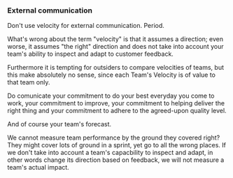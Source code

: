 
### External communication

Don't use velocity for external communication. Period.

What's wrong about the term "velocity" is that it assumes a direction;
even worse, it assumes "the right" direction
and does not take into account your team's 
ability to inspect and adapt to customer feedback.

Furthermore it is tempting for outsiders to compare velocities of teams,
but this make absolutely no sense, since each Team's Velocity is of value to that team only.

Do comunicate 
your commitment to do your best everyday you come to work,
your commitment to improve,
your commitment to helping deliver the right thing
and your commitment to adhere to the agreed-upon quality level.

And of course your team's forecast.




We cannot measure team performance by the ground they covered right?
They might cover lots of ground in a sprint, yet go to all the wrong places.
If we don't take into account a team's capacbility to inspect and adapt,
in other words change its direction based on feedback,
we will not measure a team's actual impact.